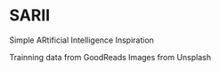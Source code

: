 # SARII
Simple ARtificial Intelligence Inspiration

Trainning data from GoodReads
Images from Unsplash

